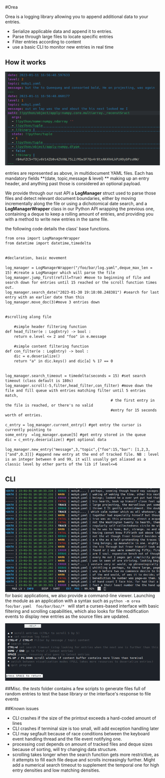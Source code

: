 #Orea

Orea is a logging library allowing you to append additional data to your entries. 

- Serialize applicable data and append it to entries.
- Parse through large files to locate specific entries
- Filter entries according to  content
- use a basic CLI to monitor new entries in real time


## How it works 

 ![YAML representation of entry](images/yaml_example.png) 
 
 entries are represented as above, in multidocument YAML files. Each has mandatory fields **(date, topic,message & level) ** making up an entry header, and anything past those is considered an optional payload.
 
 
We provide through our rust API a **LogManager** struct used to parse those files and detect relevant document boundaries, either by moving incrementally along the file or using a dichotomical date search, and a **LogManagerWrapper** class in our Python API wrapping the previous one, containing a deque to keep a rolling amount of entries, and providing you with a method to write new entries in the same file.

the following code details the class' base functions.
 
 
``` 
from orea import LogManagerWrapper
from datetime import datetime,timedelta


#declaration, basic movement

log_manager = LogManagerWrapper("/foo/bar/log.yaml",deque_max_len = 15) #create a LogManager which will parse the file
log_manager.jump_first(refill=True) #move to beginning of file and search down for entries until 15 reached or the scroll function times out.
log_manager.search_date("2023-01-30 19:18:08.248381") #search for last entry with an earlier date than this
log_manager.move_doc(3)#move 3 entries down


#scrolling along file

    #simple header filtering function
def head_filter(e : LogEntry) -> bool :
    return e.level <= 2 and "foo" in e.message

    #simple content filtering function
def con_filter(e : LogEntry) -> bool :
    dic = e.deserialize()
    return "a" in dic.keys() and dic[a] % 17 == 0 


log_manager.search_timeout = timedelta(seconds = 15) #set search timeout (class default is 180s)
log_manager.scroll(-5,filter,head_filter,con_filter) #move down the file and fill queue with entries matching filter until 5 entries match,
                                                # the first entry in the file is reached, or there's no valid
                                                #entry for 15 seconds worth of entries.

c_entry = log_manager.current_entry() #get entry the cursor is currently pointing to
some_entry  =log_manager.queue[5] #get entry stored in the queue
dic = c_entry.deserialize() #get optional data

log_manager.new_entry("message",3,"topic",{"foo":15,"bar": [1,2,3,["and",0.3]]} #append new entry at the end of tracked file. NB : level is an integer between 0 and 99, it will usually get aliased as a classic level by other parts of the lib if level<=6
```
 
 
## CLI
 ![Screenshot of the CLI](images/CLI.png) 
 for basic applications, we also provide a command-line viewer. Launching the module as an application with a syntax such as `python -m orea foo/bar.yaml  foo/bar/baz/* ` will start a curses-based interface with basic filtering and scrolling capabilities, which also looks for file modification events to display new entries as the source files are updated.
 
 ![ ](images/help.png  "The interface's commands, type F1 to display this window")
 
 
 
##Misc.
the *tests* folder contains a few scripts to generate files full of random entries to test the base library or the interface's response to file events
 
##Known issues

- CLI crashes if the size of the printout exceeds a hard-coded amount of lines
- CLI crashes if terminal size is too small, will add exception handling later
- CLI may segfault because of race conditions between the keyboard event handling thread and the file event notifying one.
- processing cost depends on amount of tracked files and deque sizes because of sorting, will try changing data structure.
- scrolling takes longer when the search function gets more restrictive, as it attempts to fill each file deque and scrolls increasingly further. Might add a numerical search timeout to supplement the temporal one for high entry densities and low matching densities.
 
